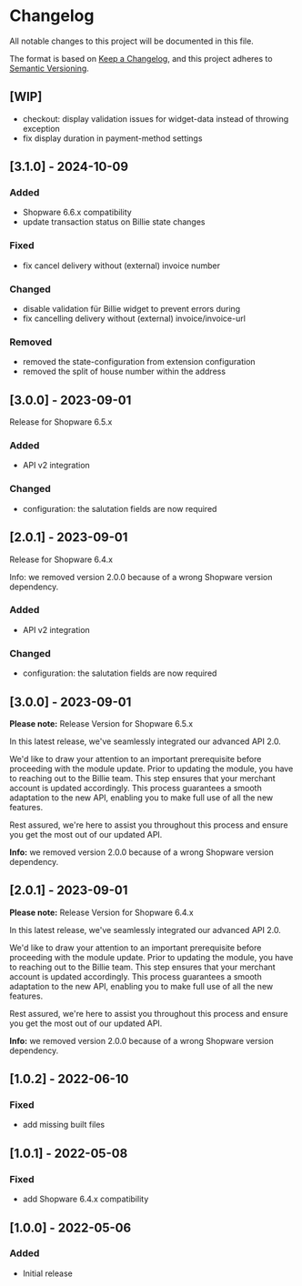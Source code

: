# Changelog

All notable changes to this project will be documented in this file.

The format is based on [Keep a Changelog](https://keepachangelog.com/en/1.0.0/),
and this project adheres to [Semantic Versioning](https://semver.org/spec/v2.0.0.html).

## [WIP]

- checkout: display validation issues for widget-data instead of throwing exception
- fix display duration in payment-method settings

## [3.1.0] - 2024-10-09

### Added

- Shopware 6.6.x compatibility
- update transaction status on Billie state changes

### Fixed

- fix cancel delivery without (external) invoice number

### Changed

- disable validation für Billie widget to prevent errors during
- fix cancelling delivery without (external) invoice/invoice-url

### Removed

- removed the state-configuration from extension configuration
- removed the split of house number within the address

## [3.0.0] - 2023-09-01

Release for Shopware 6.5.x

### Added

- API v2 integration

### Changed

- configuration: the salutation fields are now required

## [2.0.1] - 2023-09-01

Release for Shopware 6.4.x

Info: we removed version 2.0.0 because of a wrong Shopware version dependency.

### Added

- API v2 integration

### Changed

- configuration: the salutation fields are now required


## [3.0.0] - 2023-09-01

**Please note:** Release Version for Shopware 6.5.x

In this latest release, we've seamlessly integrated our advanced API 2.0.

We'd like to draw your attention to an important prerequisite before proceeding with the module update. Prior to updating the module, you have to reaching out to the Billie team. This step ensures that your merchant account is updated accordingly. This process guarantees a smooth adaptation to the new API, enabling you to make full use of all the new features.

Rest assured, we're here to assist you throughout this process and ensure you get the most out of our updated API.

**Info:** we removed version 2.0.0 because of a wrong Shopware version dependency.

## [2.0.1] - 2023-09-01

**Please note:** Release Version for Shopware 6.4.x

In this latest release, we've seamlessly integrated our advanced API 2.0.

We'd like to draw your attention to an important prerequisite before proceeding with the module update. Prior to updating the module, you have to reaching out to the Billie team. This step ensures that your merchant account is updated accordingly. This process guarantees a smooth adaptation to the new API, enabling you to make full use of all the new features.

Rest assured, we're here to assist you throughout this process and ensure you get the most out of our updated API.

**Info:** we removed version 2.0.0 because of a wrong Shopware version dependency.

## [1.0.2] - 2022-06-10

### Fixed

- add missing built files

## [1.0.1] - 2022-05-08

### Fixed

- add Shopware 6.4.x compatibility

## [1.0.0] - 2022-05-06

### Added

- Initial release
